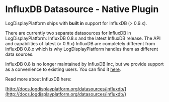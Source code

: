 # InfluxDB Datasource -  Native Plugin

LogDisplayPlatform ships with **built in** support for InfluxDB (> 0.9.x).

There are currently two separate datasources for InfluxDB in LogDisplayPlatform: InfluxDB 0.8.x and the latest InfluxDB release. The API and capabilities of latest (> 0.9.x) InfluxDB are completely different from InfluxDB 0.8.x which is why LogDisplayPlatform handles them as different data sources.

InfluxDB 0.8 is no longer maintained by InfluxDB Inc, but we provide support as a convenience to existing users. You can find it [here](https://logdisplayplatform.com/plugins/logdisplayplatform-influxdb-08-datasource).

Read more about InfluxDB here:

[http://docs.logdisplayplatform.org/datasources/influxdb/](http://docs.logdisplayplatform.org/datasources/influxdb/)
